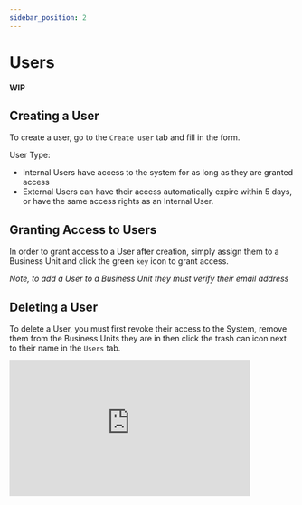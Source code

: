 ```yaml
---
sidebar_position: 2
---
```


# Users

**WIP**

## Creating a User

To create a user, go to the `Create user` tab and fill in the form. 

User Type:
+ Internal Users have access to the system for as long as they are granted access
+ External Users can have their access automatically expire within 5 days, or have the same access rights as an Internal User.

## Granting Access to Users

In order to grant access to a User after creation, simply assign them to a Business Unit and click the green `key` icon to grant access.

*Note, to add a User to a Business Unit they must verify their email address*

## Deleting a User

To delete a User, you must first revoke their access to the System, remove them from the Business Units they are in then click the trash can icon next to their name in the `Users` tab.

<iframe width="426" height="240" src="https://www.youtube.com/embed/W0dALUp04HY" title="Deleting a User" alt="02-01 - Deleting a User (Video)" frameborder="0" allow="fullscreen" allowfullscreen></iframe>